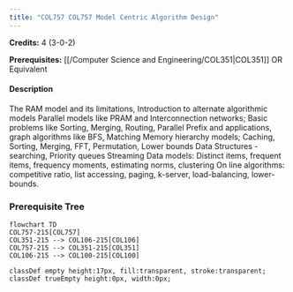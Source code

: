 ```yaml
---
title: "COL757 COL757 Model Centric Algorithm Design"
---
```

**Credits:** 4 (3-0-2)

**Prerequisites:** [[/Computer Science and Engineering/COL351|COL351]] OR Equivalent

#### Description
The RAM model and its limitations, Introduction to alternate algorithmic models Parallel models like PRAM and Interconnection networks; Basic problems like Sorting, Merging, Routing, Parallel Prefix and applications, graph algorithms like BFS, Matching Memory hierarchy models; Caching, Sorting, Merging, FFT, Permutation, Lower bounds Data Structures - searching, Priority queues Streaming Data models: Distinct items, frequent items, frequency moments, estimating norms, clustering On line algorithms: competitive ratio, list accessing, paging, k-server, load-balancing, lower-bounds.

### Prerequisite Tree

```mermaid
flowchart TD
COL757-215[COL757]
COL351-215 --> COL106-215[COL106]
COL757-215 --> COL351-215[COL351]
COL106-215 --> COL100-215[COL100]

classDef empty height:17px, fill:transparent, stroke:transparent;
classDef trueEmpty height:0px, width:0px;
```